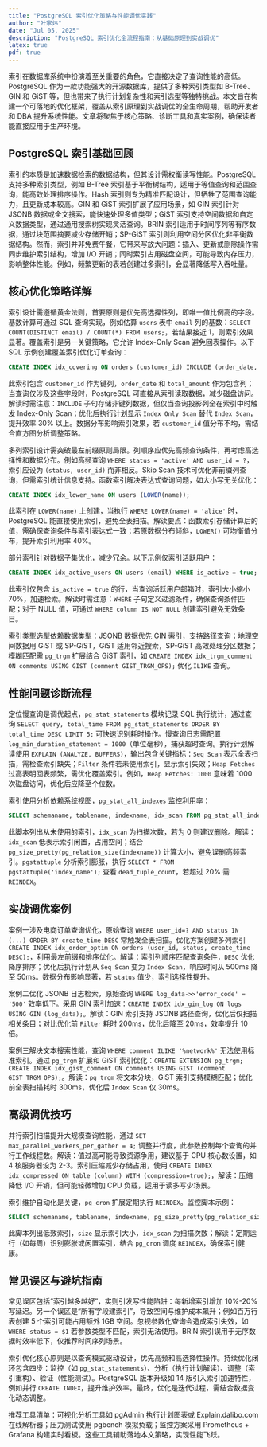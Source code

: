 ```yaml
---
title: "PostgreSQL 索引优化策略与性能调优实践"
author: "叶家炜"
date: "Jul 05, 2025"
description: "PostgreSQL 索引优化全流程指南：从基础原理到实战调优"
latex: true
pdf: true
---
```


索引在数据库系统中扮演着至关重要的角色，它直接决定了查询性能的高低。PostgreSQL 作为一款功能强大的开源数据库，提供了多种索引类型如 B-Tree、GIN 和 GiST 等，但也带来了执行计划复杂性和索引选型等独特挑战。本文旨在构建一个可落地的优化框架，覆盖从索引原理到实战调优的全生命周期，帮助开发者和 DBA 提升系统性能。文章将聚焦于核心策略、诊断工具和真实案例，确保读者能直接应用于生产环境。

## PostgreSQL 索引基础回顾  
索引的本质是加速数据检索的数据结构，但其设计需权衡读写性能。PostgreSQL 支持多种索引类型，例如 B-Tree 索引基于平衡树结构，适用于等值查询和范围查询，能高效处理排序操作。Hash 索引则专为精准匹配设计，但牺牲了范围查询能力，且更新成本较高。GIN 和 GiST 索引扩展了应用场景，如 GIN 索引针对 JSONB 数据或全文搜索，能快速处理多值类型；GiST 索引支持空间数据和自定义数据类型，通过通用搜索树实现灵活查询。BRIN 索引适用于时间序列等有序数据，通过块范围摘要减少存储开销；SP-GiST 索引则利用空间分区优化非平衡数据结构。然而，索引并非免费午餐，它带来写放大问题：插入、更新或删除操作需同步维护索引结构，增加 I/O 开销；同时索引占用磁盘空间，可能导致内存压力，影响整体性能。例如，频繁更新的表若创建过多索引，会显著降低写入吞吐量。

## 核心优化策略详解  
索引设计需遵循黄金法则，首要原则是优先高选择性列，即唯一值比例高的字段。基数计算可通过 SQL 查询实现，例如估算 `users` 表中 `email` 列的基数：`SELECT COUNT(DISTINCT email) / COUNT(*) FROM users;`，若结果接近 1，则索引效果显著。覆盖索引是另一关键策略，它允许 Index-Only Scan 避免回表操作。以下 SQL 示例创建覆盖索引优化订单查询：
```sql
CREATE INDEX idx_covering ON orders (customer_id) INCLUDE (order_date, total_amount);
```
此索引包含 `customer_id` 作为键列，`order_date` 和 `total_amount` 作为包含列；当查询仅涉及这些字段时，PostgreSQL 可直接从索引读取数据，减少磁盘访问。解读时需注意：`INCLUDE` 子句存储非键列数据，但仅当查询投影列全在索引中时触发 Index-Only Scan；优化后执行计划显示 `Index Only Scan` 替代 `Index Scan`，提升效率 30% 以上。数据分布影响索引效果，若 `customer_id` 值分布不均，需结合直方图分析调整策略。

多列索引设计需突破最左前缀原则局限。列顺序应优先高频查询条件，再考虑高选择性和数据分布。例如高频查询 `WHERE status = 'active' AND user_id = ?`，索引应设为 `(status, user_id)` 而非相反。Skip Scan 技术可优化非前缀列查询，但需索引统计信息支持。函数索引解决表达式查询问题，如大小写无关优化：
```sql
CREATE INDEX idx_lower_name ON users (LOWER(name));
```
此索引在 `LOWER(name)` 上创建，当执行 `WHERE LOWER(name) = 'alice'` 时，PostgreSQL 能直接使用索引，避免全表扫描。解读要点：函数索引存储计算后的值，需确保查询条件与索引表达式一致；若原数据分布倾斜，`LOWER()` 可均衡值分布，提升索引利用率 40%。

部分索引针对数据子集优化，减少冗余。以下示例仅索引活跃用户：
```sql
CREATE INDEX idx_active_users ON users (email) WHERE is_active = true;
```
此索引仅包含 `is_active = true` 的行，当查询活跃用户邮箱时，索引大小缩小 70%，加速检索。解读时需注意：`WHERE` 子句定义过滤条件，确保查询条件匹配；对于 NULL 值，可通过 `WHERE column IS NOT NULL` 创建索引避免无效条目。

索引类型选型依赖数据类型：JSONB 数据优先 GIN 索引，支持路径查询；地理空间数据用 GiST 或 SP-GiST，GiST 适用邻近搜索，SP-GiST 高效处理分区数据；模糊匹配需 `pg_trgm` 扩展结合 GiST 索引，如 `CREATE INDEX idx_trgm_comment ON comments USING GIST (comment GIST_TRGM_OPS);` 优化 `ILIKE` 查询。

## 性能问题诊断流程  
定位慢查询是调优起点，`pg_stat_statements` 模块记录 SQL 执行统计，通过查询 `SELECT query, total_time FROM pg_stat_statements ORDER BY total_time DESC LIMIT 5;` 可快速识别耗时操作。慢查询日志需配置 `log_min_duration_statement = 1000`（单位毫秒），捕获超时查询。执行计划解读使用 `EXPLAIN (ANALYZE, BUFFERS)`，输出包含关键指标：`Seq Scan` 表示全表扫描，需检查索引缺失；`Filter` 条件若未使用索引，显示索引失效；`Heap Fetches` 过高表明回表频繁，需优化覆盖索引。例如，`Heap Fetches: 1000` 意味着 1000 次磁盘访问，优化后应降至个位数。

索引使用分析依赖系统视图，`pg_stat_all_indexes` 监控利用率：
```sql
SELECT schemaname, tablename, indexname, idx_scan FROM pg_stat_all_indexes WHERE idx_scan = 0;
```
此脚本列出从未使用的索引，`idx_scan` 为扫描次数，若为 0 则建议删除。解读：`idx_scan` 低表示索引闲置，占用空间；结合 `pg_size_pretty(pg_relation_size(indexname))` 计算大小，避免误删高频索引。`pgstattuple` 分析索引膨胀，执行 `SELECT * FROM pgstattuple('index_name');` 查看 `dead_tuple_count`，若超过 20% 需 `REINDEX`。

## 实战调优案例  
案例一涉及电商订单查询优化，原始查询 `WHERE user_id=? AND status IN (...) ORDER BY create_time DESC` 常触发全表扫描。优化方案创建多列索引 `CREATE INDEX idx_order_optim ON orders (user_id, status, create_time DESC);`，利用最左前缀和排序优化。解读：索引列顺序匹配查询条件，`DESC` 优化降序排序；优化后执行计划从 `Seq Scan` 变为 `Index Scan`，响应时间从 500ms 降至 50ms。数据分布影响显著，若 `status` 值少，索引选择性提升。

案例二优化 JSONB 日志检索，原始查询 `WHERE log_data->>'error_code' = '500'` 效率低下。采用 GIN 索引加速：`CREATE INDEX idx_gin_log ON logs USING GIN (log_data);`。解读：GIN 索引支持 JSONB 路径查询，优化后仅扫描相关条目；对比优化前 `Filter` 耗时 200ms，优化后降至 20ms，效率提升 10 倍。

案例三解决文本搜索性能，查询 `WHERE comment ILIKE '%network%'` 无法使用标准索引。通过 `pg_trgm` 扩展和 GiST 索引优化：`CREATE EXTENSION pg_trgm; CREATE INDEX idx_gist_comment ON comments USING GIST (comment GIST_TRGM_OPS);`。解读：`pg_trgm` 将文本分块，GiST 索引支持模糊匹配；优化前全表扫描耗时 300ms，优化后 `Index Scan` 仅 30ms。

## 高级调优技巧  
并行索引扫描提升大规模查询性能，通过 `SET max_parallel_workers_per_gather = 4;` 调整并行度，此参数控制每个查询的并行工作线程数。解读：值过高可能导致资源争用，建议基于 CPU 核心数设置，如 4 核服务器设为 2-3。索引压缩减少存储占用，使用 `CREATE INDEX idx_compressed ON table (column) WITH (compression=true);`，解读：压缩降低 I/O 开销，但可能轻微增加 CPU 负载，适用于读多写少场景。

索引维护自动化是关键，`pg_cron` 扩展定期执行 `REINDEX`。监控脚本示例：
```sql
SELECT schemaname, tablename, indexname, pg_size_pretty(pg_relation_size(indexname::regclass)) AS size, idx_scan FROM pg_stat_all_indexes WHERE idx_scan < 10;
```
此脚本列出低效索引，`size` 显示索引大小，`idx_scan` 为扫描次数；解读：定期运行（如每周）识别膨胀或闲置索引，结合 `pg_cron` 调度 `REINDEX`，确保索引健康。

## 常见误区与避坑指南  
常见误区包括“索引越多越好”，实则引发写性能陷阱：每新增索引增加 10%-20% 写延迟。另一个误区是“所有字段建索引”，导致空间与维护成本飙升；例如百万行表创建 5 个索引可能占用额外 1GB 空间。忽视参数化查询会造成索引失效，如 `WHERE status = $1` 若参数类型不匹配，索引无法使用。BRIN 索引误用于无序数据时效率低下，仅推荐时间序列场景。

索引优化核心原则是以查询模式驱动设计，优先高频和高选择性操作。持续优化闭环包含四步：监控（如 `pg_stat_statements`）、分析（执行计划解读）、调整（索引重构）、验证（性能测试）。PostgreSQL 版本升级如 14 版引入索引加速特性，例如并行 `CREATE INDEX`，提升维护效率。最终，优化是迭代过程，需结合数据变化动态调整。

推荐工具清单：可视化分析工具如 pgAdmin 执行计划图表或 Explain.dalibo.com 在线解析器；压力测试使用 pgbench 模拟负载；监控方案采用 Prometheus + Grafana 构建实时看板。这些工具辅助落地本文策略，实现性能飞跃。
